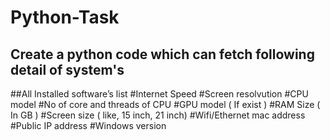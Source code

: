 # Python-Task
## Create a python code which can fetch following detail of system's  
##All Installed software’s list
#Internet Speed
#Screen resolvution
#CPU model
#No of core and threads of CPU
#GPU model ( If exist )
#RAM Size ( In GB )
#Screen size ( like, 15 inch, 21 inch)
#Wifi/Ethernet mac address
#Public IP address
#Windows version
